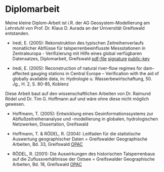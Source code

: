 #

Diplomarbeit
============

Meine kleine Diplom-Arbeit ist i.R. der AG Geosystem-Modellierung am Lehrstuhl von Prof. Dr. Klaus D. Aurada an der Universität Greifswald entstanden.

* Iredi, E. (2005): Rekonstruktion des typischen Zeitreihenverlaufs monatlicher Abflüsse für talsperrenbeeinflusste Messstationen in Zentraleuropa - Verifizierung mit Hilfe eines global verfügbaren Datensatzes, Diplomarbeit, Greifswald [pdf-file](files/Diplomarbeit_Iredi(2005).pdf) [signature](files/Diplomarbeit_Iredi(2005).pdf.sig) [public-key](files/OpenPGP_public_key.asc)

* Iredi, E. (2005): Reconstruction of natural river-flow regimes for dam-affected gauging stations in Central Europe – Verification with the aid of globally available data, in: Hydrologie u. Wasserbewirtschaftung, 50. Jg., H. 2, S. 80-85, Koblenz

Diese Arbeit baut auf den wissenschaftlichen Arbeiten von Dr. Raimund Rödel  und Dr. Tim G. Hoffmann auf und wäre ohne diese nicht möglich gewesen.

* Hoffmann, T. (2005): Entwicklung eines Geoinformationssystems zur Abflußzeitreihenanalyse und -modellierung in globalen, hydrologischen Netzwerken, Dissertation, Greifswald

* Hoffmann, T. & RÖDEL, R. (2004): Leitfaden für die statistische Auswertung geographischer Daten = Greifswalder Geographische Arbeiten, Bd. 33, Greifswald [OPAC](https://lhgrw.gbv.de/DB=1/SET=2/TTL=1/SHW?FRST=2)

* RÖDEL, R. (2001): Die Auswirkungen des historischen Talsperrenbaus auf die Zuflussverhältnisse der Ostsee = Greifswalder Geographische Arbeiten, Bd. 18, Greifswald [OPAC](https://lhgrw.gbv.de/DB=1/SET=2/TTL=1/SHW?FRST=3)
